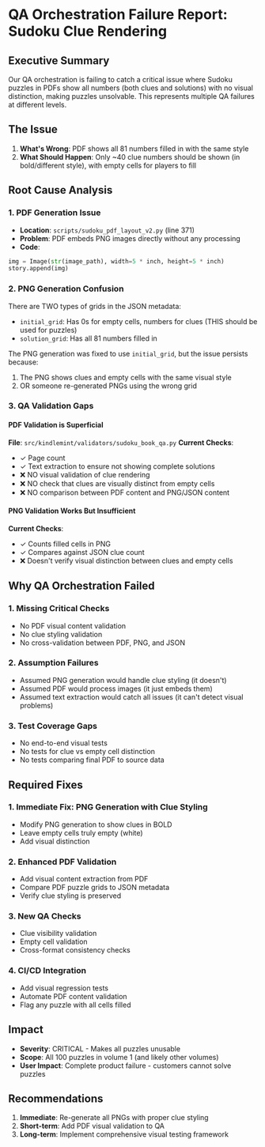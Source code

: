 # QA Orchestration Failure Report: Sudoku Clue Rendering

## Executive Summary
Our QA orchestration is failing to catch a critical issue where Sudoku puzzles in PDFs show all numbers (both clues and solutions) with no visual distinction, making puzzles unsolvable. This represents multiple QA failures at different levels.

## The Issue
1. **What's Wrong**: PDF shows all 81 numbers filled in with the same style
2. **What Should Happen**: Only ~40 clue numbers should be shown (in bold/different style), with empty cells for players to fill

## Root Cause Analysis

### 1. PDF Generation Issue
- **Location**: `scripts/sudoku_pdf_layout_v2.py` (line 371)
- **Problem**: PDF embeds PNG images directly without any processing
- **Code**:
```python
img = Image(str(image_path), width=5 * inch, height=5 * inch)
story.append(img)
```

### 2. PNG Generation Confusion
There are TWO types of grids in the JSON metadata:
- `initial_grid`: Has 0s for empty cells, numbers for clues (THIS should be used for puzzles)
- `solution_grid`: Has all 81 numbers filled in

The PNG generation was fixed to use `initial_grid`, but the issue persists because:
1. The PNG shows clues and empty cells with the same visual style
2. OR someone re-generated PNGs using the wrong grid

### 3. QA Validation Gaps

#### PDF Validation is Superficial
**File**: `src/kindlemint/validators/sudoku_book_qa.py`
**Current Checks**:
- ✓ Page count
- ✓ Text extraction to ensure not showing complete solutions
- ❌ NO visual validation of clue rendering
- ❌ NO check that clues are visually distinct from empty cells
- ❌ NO comparison between PDF content and PNG/JSON content

#### PNG Validation Works But Insufficient
**Current Checks**:
- ✓ Counts filled cells in PNG
- ✓ Compares against JSON clue count
- ❌ Doesn't verify visual distinction between clues and empty cells

## Why QA Orchestration Failed

### 1. Missing Critical Checks
- No PDF visual content validation
- No clue styling validation
- No cross-validation between PDF, PNG, and JSON

### 2. Assumption Failures
- Assumed PNG generation would handle clue styling (it doesn't)
- Assumed PDF would process images (it just embeds them)
- Assumed text extraction would catch all issues (it can't detect visual problems)

### 3. Test Coverage Gaps
- No end-to-end visual tests
- No tests for clue vs empty cell distinction
- No tests comparing final PDF to source data

## Required Fixes

### 1. Immediate Fix: PNG Generation with Clue Styling
- Modify PNG generation to show clues in BOLD
- Leave empty cells truly empty (white)
- Add visual distinction

### 2. Enhanced PDF Validation
- Add visual content extraction from PDF
- Compare PDF puzzle grids to JSON metadata
- Verify clue styling is preserved

### 3. New QA Checks
- Clue visibility validation
- Empty cell validation
- Cross-format consistency checks

### 4. CI/CD Integration
- Add visual regression tests
- Automate PDF content validation
- Flag any puzzle with all cells filled

## Impact
- **Severity**: CRITICAL - Makes all puzzles unusable
- **Scope**: All 100 puzzles in volume 1 (and likely other volumes)
- **User Impact**: Complete product failure - customers cannot solve puzzles

## Recommendations
1. **Immediate**: Re-generate all PNGs with proper clue styling
2. **Short-term**: Add PDF visual validation to QA
3. **Long-term**: Implement comprehensive visual testing framework
